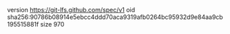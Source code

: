 version https://git-lfs.github.com/spec/v1
oid sha256:90786b08914e5ebcc4ddd70aca9319afb0264bc95932d9e84aa9cb195515881f
size 970
